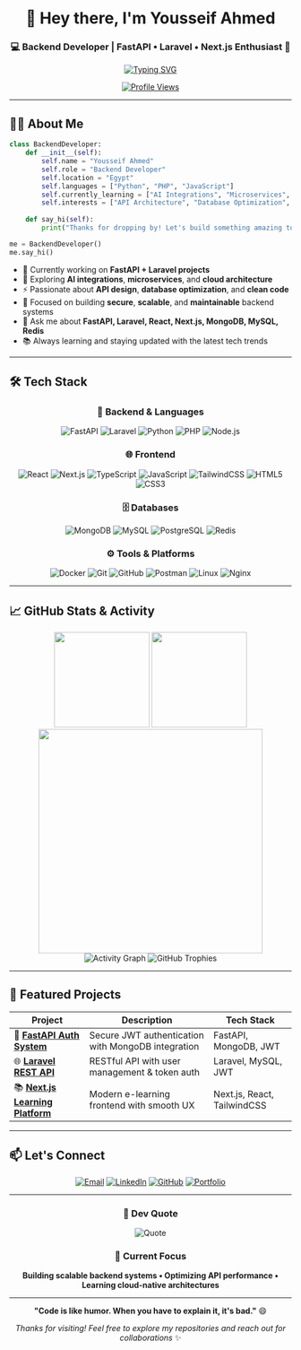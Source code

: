 <!-- 🔥 Professional GitHub Profile by Yousseif Ahmed -->

<div align="center">

# 👋 Hey there, I'm **Yousseif Ahmed**

### 💻 Backend Developer | FastAPI • Laravel • Next.js Enthusiast 🚀

<a href="https://git.io/typing-svg"><img src="https://readme-typing-svg.demolab.com?font=Fira+Code&weight=600&size=24&pause=1000&color=00C58E&center=true&vCenter=true&width=600&lines=Backend+Developer+%F0%9F%9A%80;FastAPI+%7C+Laravel+%7C+Next.js;Building+Scalable+APIs;Crafting+Modern+Web+Apps;Always+Learning+New+Tech!+%F0%9F%94%A5" alt="Typing SVG" /></a>

[![Profile Views](https://komarev.com/ghpvc/?username=usif-x&label=Profile%20Views&color=00C58E&style=for-the-badge)](https://github.com/usif-x)

</div>

---

## 👨‍💻 About Me

```python
class BackendDeveloper:
    def __init__(self):
        self.name = "Yousseif Ahmed"
        self.role = "Backend Developer"
        self.location = "Egypt"
        self.languages = ["Python", "PHP", "JavaScript"]
        self.currently_learning = ["AI Integrations", "Microservices", "System Design"]
        self.interests = ["API Architecture", "Database Optimization", "Performance Tuning"]
    
    def say_hi(self):
        print("Thanks for dropping by! Let's build something amazing together 🚀")

me = BackendDeveloper()
me.say_hi()
```

- 🔭 Currently working on **FastAPI + Laravel projects**
- 🌱 Exploring **AI integrations**, **microservices**, and **cloud architecture**
- ⚡ Passionate about **API design**, **database optimization**, and **clean code**
- 🧠 Focused on building **secure**, **scalable**, and **maintainable** backend systems
- 💬 Ask me about **FastAPI, Laravel, React, Next.js, MongoDB, MySQL, Redis**
- 📚 Always learning and staying updated with the latest tech trends

---

## 🛠️ Tech Stack

<div align="center">

### 🚀 Backend & Languages
![FastAPI](https://img.shields.io/badge/FastAPI-009688?style=for-the-badge&logo=fastapi&logoColor=white)
![Laravel](https://img.shields.io/badge/Laravel-FF2D20?style=for-the-badge&logo=laravel&logoColor=white)
![Python](https://img.shields.io/badge/Python-3776AB?style=for-the-badge&logo=python&logoColor=white)
![PHP](https://img.shields.io/badge/PHP-777BB4?style=for-the-badge&logo=php&logoColor=white)
![Node.js](https://img.shields.io/badge/Node.js-339933?style=for-the-badge&logo=nodedotjs&logoColor=white)

### 🌐 Frontend
![React](https://img.shields.io/badge/React-61DAFB?style=for-the-badge&logo=react&logoColor=black)
![Next.js](https://img.shields.io/badge/Next.js-000000?style=for-the-badge&logo=nextdotjs&logoColor=white)
![TypeScript](https://img.shields.io/badge/TypeScript-3178C6?style=for-the-badge&logo=typescript&logoColor=white)
![JavaScript](https://img.shields.io/badge/JavaScript-F7DF1E?style=for-the-badge&logo=javascript&logoColor=black)
![TailwindCSS](https://img.shields.io/badge/TailwindCSS-06B6D4?style=for-the-badge&logo=tailwindcss&logoColor=white)
![HTML5](https://img.shields.io/badge/HTML5-E34F26?style=for-the-badge&logo=html5&logoColor=white)
![CSS3](https://img.shields.io/badge/CSS3-1572B6?style=for-the-badge&logo=css3&logoColor=white)

### 🗄️ Databases
![MongoDB](https://img.shields.io/badge/MongoDB-4EA94B?style=for-the-badge&logo=mongodb&logoColor=white)
![MySQL](https://img.shields.io/badge/MySQL-005C84?style=for-the-badge&logo=mysql&logoColor=white)
![PostgreSQL](https://img.shields.io/badge/PostgreSQL-316192?style=for-the-badge&logo=postgresql&logoColor=white)
![Redis](https://img.shields.io/badge/Redis-DC382D?style=for-the-badge&logo=redis&logoColor=white)

### ⚙️ Tools & Platforms
![Docker](https://img.shields.io/badge/Docker-2496ED?style=for-the-badge&logo=docker&logoColor=white)
![Git](https://img.shields.io/badge/Git-F05032?style=for-the-badge&logo=git&logoColor=white)
![GitHub](https://img.shields.io/badge/GitHub-181717?style=for-the-badge&logo=github&logoColor=white)
![Postman](https://img.shields.io/badge/Postman-FF6C37?style=for-the-badge&logo=postman&logoColor=white)
![Linux](https://img.shields.io/badge/Linux-FCC624?style=for-the-badge&logo=linux&logoColor=black)
![Nginx](https://img.shields.io/badge/Nginx-009639?style=for-the-badge&logo=nginx&logoColor=white)

</div>

---

## 📈 GitHub Stats & Activity

<div align="center">

<img src="https://github-readme-stats.vercel.app/api?username=usif-x&show_icons=true&theme=tokyonight&hide_border=true&count_private=true&include_all_commits=true" height="170" />
<img src="https://github-readme-streak-stats.herokuapp.com?user=usif-x&theme=tokyonight&hide_border=true&date_format=M%20j%5B%2C%20Y%5D" height="170" />

<img src="https://github-readme-stats.vercel.app/api/top-langs/?username=usif-x&layout=compact&theme=tokyonight&hide_border=true&langs_count=8" width="400" />

<img src="https://github-readme-activity-graph.vercel.app/graph?username=usif-x&theme=react-dark&hide_border=true&bg_color=0D1117&color=00C58E&line=00C58E&point=FFFFFF&area=true&area_color=00C58E" alt="Activity Graph" />

<img src="https://github-profile-trophy.vercel.app/?username=usif-x&theme=tokyonight&no-frame=true&no-bg=true&row=1&column=7" alt="GitHub Trophies" />

</div>

---

## 🚀 Featured Projects

<div align="center">

| Project | Description | Tech Stack |
|---------|-------------|------------|
| 🔐 **[FastAPI Auth System](https://github.com/usif-x/fastapi-auth)** | Secure JWT authentication with MongoDB integration | FastAPI, MongoDB, JWT |
| 🌐 **[Laravel REST API](https://github.com/usif-x/laravel-api)** | RESTful API with user management & token auth | Laravel, MySQL, JWT |
| 📚 **[Next.js Learning Platform](https://github.com/usif-x/nextjs-learning-platform)** | Modern e-learning frontend with smooth UX | Next.js, React, TailwindCSS |

</div>

---

## 📫 Let's Connect

<div align="center">

[![Email](https://img.shields.io/badge/Email-D14836?style=for-the-badge&logo=gmail&logoColor=white)](mailto:yousseifmuhammed@gmail.com)
[![LinkedIn](https://img.shields.io/badge/LinkedIn-0077B5?style=for-the-badge&logo=linkedin&logoColor=white)](https://linkedin.com/in/yousseifahmed)
[![GitHub](https://img.shields.io/badge/GitHub-181717?style=for-the-badge&logo=github&logoColor=white)](https://github.com/usif-x)
[![Portfolio](https://img.shields.io/badge/Portfolio-00C58E?style=for-the-badge&logo=vercel&logoColor=white)](https://yousseif.xyz)

</div>

---

<div align="center">

### 💭 Dev Quote
![Quote](https://quotes-github-readme.vercel.app/api?type=horizontal&theme=tokyonight)

### 🎯 Current Focus
**Building scalable backend systems • Optimizing API performance • Learning cloud-native architectures**

---

**"Code is like humor. When you have to explain it, it's bad."** 😄

*Thanks for visiting! Feel free to explore my repositories and reach out for collaborations* ✨

</div>
